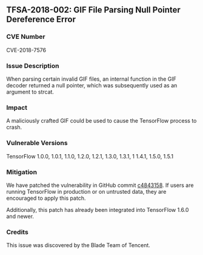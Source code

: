 ## TFSA-2018-002: GIF File Parsing Null Pointer Dereference Error

### CVE Number

CVE-2018-7576

### Issue Description

When parsing certain invalid GIF files, an internal function in the GIF decoder
returned a null pointer, which was subsequently used as an argument to strcat.

### Impact

A maliciously crafted GIF could be used to cause the TensorFlow process to
crash.

### Vulnerable Versions

TensorFlow 1.0.0, 1.0.1, 1.1.0, 1.2.0, 1.2.1, 1.3.0, 1.3.1, 1 1.4.1, 1.5.0, 1.5.1

### Mitigation

We have patched the vulnerability in GitHub commit
[c4843158](https://github.com/uve/tensorflow/commit/c48431588e7cf8aff61d4c299231e3e925144df8).
If users are running TensorFlow in production or on untrusted data, they are
encouraged to apply this patch.

Additionally, this patch has already been integrated into TensorFlow 1.6.0 and
newer.

### Credits

This issue was discovered by the Blade Team of Tencent.

